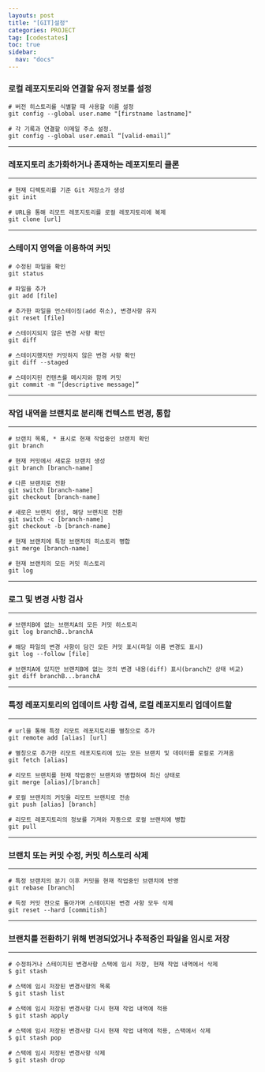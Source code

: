 ```yaml
---
layouts: post
title: "[GIT]설정"
categories: PROJECT
tag: [codestates]
toc: true
sidebar:
  nav: "docs"
---
```


### 로컬 레포지토리와 연결할 유저 정보를 설정

```
# 버전 히스토리를 식별할 때 사용할 이름 설정
git config --global user.name "[firstname lastname]"

# 각 기록과 연결할 이메일 주소 설정.
git config --global user.email “[valid-email]”
```

---

### 레포지토리 초가화하거나 존재하는 레포지토리 클론

---

```
# 현재 디렉토리를 기준 Git 저장소가 생성
git init

# URL을 통해 리모트 레포지토리를 로컬 레포지토리에 복제
git clone [url]
```

---

### 스테이지 영역을 이용하여 커밋

```
# 수정된 파일을 확인
git status

# 파일을 추가
git add [file]

# 추가한 파일을 언스테이징(add 취소), 변경사항 유지
git reset [file]

# 스테이지되지 않은 변경 사항 확인
git diff

# 스테이지했지만 커밋하지 않은 변경 사항 확인
git diff --staged

# 스테이지된 컨텐츠를 메시지와 함께 커밋
git commit -m “[descriptive message]”
```

---

### 작업 내역을 브랜치로 분리해 컨텍스트 변경, 통합

---

```
# 브랜치 목록, * 표시로 현재 작업중인 브랜치 확인
git branch

# 현재 커밋에서 새로운 브랜치 생성
git branch [branch-name]

# 다른 브랜치로 전환
git switch [branch-name]
git checkout [branch-name]

# 새로은 브랜치 생성, 해당 브랜치로 전환
git switch -c [branch-name]
git checkout -b [branch-name]

# 현재 브랜치에 특정 브랜치의 히스토리 병합
git merge [branch-name]

# 현재 브랜치의 모든 커밋 히스토리
git log
```

---

### 로그 및 변경 사항 검사

---

```
# 브랜치B에 없는 브랜치A의 모든 커밋 히스토리
git log branchB..branchA

# 해당 파일의 변경 사항이 담긴 모든 커밋 표시(파일 이름 변경도 표시)
git log --follow [file]

# 브랜치A에 있지만 브랜치B에 없는 것의 변경 내용(diff) 표시(branch간 상태 비교)
git diff branchB...branchA
```

---

### 특정 레포지토리의 업데이트 사항 검색, 로컬 레포지토리 업데이트할

---

```
# url을 통해 특정 리모트 레포지토리를 별칭으로 추가
git remote add [alias] [url]

# 별칭으로 추가한 리모트 레포지토리에 있는 모든 브랜치 및 데이터를 로컬로 가져옴
git fetch [alias]

# 리모트 브랜치를 현재 작업중인 브랜치와 병합하여 최신 상태로
git merge [alias]/[branch]

# 로컬 브랜치의 커밋을 리모트 브랜치로 전송
git push [alias] [branch]

# 리모트 레포지토리의 정보를 가져와 자동으로 로컬 브랜치에 병합
git pull
```

---

### 브랜치 또는 커밋 수정, 커밋 히스토리 삭제

---

```
# 특정 브랜치의 분기 이후 커밋을 현재 작업중인 브랜치에 반영
git rebase [branch]

# 득정 커밋 전으로 돌아가며 스테이지된 변경 사항 모두 삭제
git reset --hard [commitish]
```

---

### 브랜치를 전환하기 위해 변경되었거나 추적중인 파일을 임시로 저장

---

```
# 수정하거나 스테이지된 변경사항 스택에 임시 저장, 현재 작업 내역에서 삭제
$ git stash

# 스택에 임시 저장된 변경사항의 목록
$ git stash list

# 스택에 임시 저장된 변경사항 다시 현재 작업 내역에 적용
$ git stash apply

# 스택에 임시 저장된 변경사항 다시 현재 작업 내역에 적용, 스택에서 삭제
$ git stash pop

# 스택에 임시 저장된 변경사항 삭제
$ git stash drop
```
